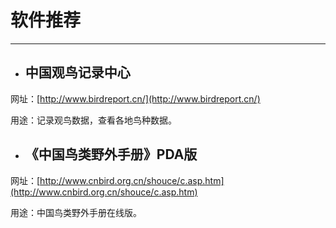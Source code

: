# 软件推荐

---

* ## 中国观鸟记录中心

网址：[http://www.birdreport.cn/](http://www.birdreport.cn/)

用途：记录观鸟数据，查看各地鸟种数据。

* ## **《中国鸟类野外手册》PDA版**

网址：[http://www.cnbird.org.cn/shouce/c.asp.htm](http://www.cnbird.org.cn/shouce/c.asp.htm)

用途：中国鸟类野外手册在线版。




